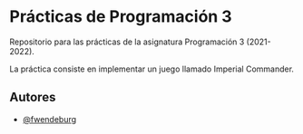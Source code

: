 # Prácticas de Programación 3
Repositorio para las prácticas de la asignatura Programación 3 (2021-2022).

La práctica consiste en implementar un juego llamado Imperial Commander.

## Autores
- [@fwendeburg](https://www.github.com/fwendeburg)
